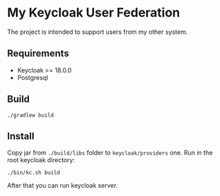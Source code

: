 # My Keycloak User Federation

The project is intended to support users from my other system.

## Requirements

- Keycloak >= 18.0.0
- Postgresql

## Build

```shell
./gradlew build
```

## Install

Copy jar from `./build/libs` folder to `keycloak/providers` one.
Run in the root keycloak directory:

```shell
./bin/kc.sh build
```

After that you can run keycloak server.
